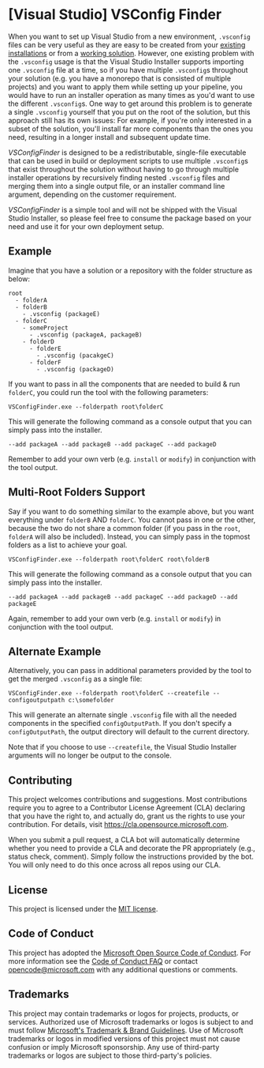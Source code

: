 # [Visual Studio] VSConfig Finder

When you want to set up Visual Studio from a new environment, `.vsconfig` files can be very useful as they are easy to be created from your [existing installations](https://learn.microsoft.com/en-us/visualstudio/install/import-export-installation-configurations?view=vs-2022) or from a [working solution](https://devblogs.microsoft.com/setup/configure-visual-studio-across-your-organization-with-vsconfig/). However, one existing problem with the `.vsconfig` usage is that the Visual Studio Installer supports importing one `.vsconfig` file at a time, so if you have multiple `.vsconfig`s throughout your solution (e.g. you have a monorepo that is consisted of multiple projects) and you want to apply them while setting up your pipeline, you would have to run an installer operation as many times as you'd want to use the different `.vsconfig`s. One way to get around this problem is to generate a single `.vsconfig` yourself that you put on the root of the solution, but this approach still has its own issues: For example, if you're only interested in a subset of the solution, you'll install far more components than the ones you need, resulting in a longer install and subsequent update time.

_VSConfigFinder_ is designed to be a redistributable, single-file executable that can be used in build or deployment scripts to use multiple `.vsconfig`s that exist throughout the solution without having to go through multiple installer operations by recursively finding nested `.vsconfig` files and merging them into a single output file, or an installer command line argument, depending on the customer requirement.

_VSConfigFinder_ is a simple tool and will not be shipped with the Visual Studio Installer, so please feel free to consume the package based on your need and use it for your own deployment setup.

## Example

Imagine that you have a solution or a repository with the folder structure as below:

```
root
  - folderA
  - folderB
    - .vsconfig (packageE)
  - folderC
    - someProject
      - .vsconfig (packageA, packageB)
    - folderD
      - folderE
        - .vsconfig (pacakgeC)
      - folderF
        - .vsconfig (packageD)
```

If you want to pass in all the components that are needed to build & run `folderC`, you could run the tool with the following parameters:

`VSConfigFinder.exe --folderpath root\folderC`

This will generate the following command as a console output that you can simply pass into the installer.

`--add packageA --add packageB --add packageC --add packageD`

Remember to add your own verb (e.g. `install` or `modify`) in conjunction with the tool output.

## Multi-Root Folders Support

Say if you want to do something similar to the example above, but you want everything under `folderB` AND `folderC`. You cannot pass in one or the other, because the two do not share a common folder (if you pass in the `root`, `folderA` will also be included). Instead, you can simply pass in the topmost folders as a list to achieve your goal.

`VSConfigFinder.exe --folderpath root\folderC root\folderB`

This will generate the following command as a console output that you can simply pass into the installer.

`--add packageA --add packageB --add packageC --add packageD --add packageE`

Again, remember to add your own verb (e.g. `install` or `modify`) in conjunction with the tool output.

## Alternate Example

Alternatively, you can pass in additional parameters provided by the tool to get the merged `.vsconfig` as a single file:

`VSConfigFinder.exe --folderpath root\folderC --createfile --configoutputpath c:\somefolder`

This will generate an alternate single `.vsconfig` file with all the needed components in the specified `configOutputPath`. If you don't specify a `configOutputPath`, the output directory will default to the current directory.

Note that if you choose to use `--createfile`, the Visual Studio Installer arguments will no longer be output to the console.

## Contributing

This project welcomes contributions and suggestions.  Most contributions require you to agree to a
Contributor License Agreement (CLA) declaring that you have the right to, and actually do, grant us
the rights to use your contribution. For details, visit https://cla.opensource.microsoft.com.

When you submit a pull request, a CLA bot will automatically determine whether you need to provide
a CLA and decorate the PR appropriately (e.g., status check, comment). Simply follow the instructions
provided by the bot. You will only need to do this once across all repos using our CLA.

## License

This project is licensed under the [MIT license](LICENSE.txt).

## Code of Conduct

This project has adopted the [Microsoft Open Source Code of Conduct](https://opensource.microsoft.com/codeofconduct/).
For more information see the [Code of Conduct FAQ](https://opensource.microsoft.com/codeofconduct/faq/) or
contact [opencode@microsoft.com](mailto:opencode@microsoft.com) with any additional questions or comments.

## Trademarks

This project may contain trademarks or logos for projects, products, or services. Authorized use of Microsoft 
trademarks or logos is subject to and must follow 
[Microsoft's Trademark & Brand Guidelines](https://www.microsoft.com/en-us/legal/intellectualproperty/trademarks/usage/general).
Use of Microsoft trademarks or logos in modified versions of this project must not cause confusion or imply Microsoft sponsorship.
Any use of third-party trademarks or logos are subject to those third-party's policies.
